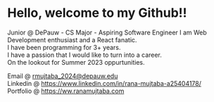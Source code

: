 
# Hello, welcome to my Github!!
Junior @ DePauw - CS Major - Aspiring Software Engineer
I am Web Development enthusiast and a React fanatic.        
I have been programming for 3+ years.                 
I have a passion that I would like to turn into a career.         
On the lookout for Summer 2023 oppurtunities.

Email @ rmujtaba_2024@depauw.edu                           
Linkedin @ https://www.linkedin.com/in/rana-mujtaba-a25404178/              
Portfolio @ https://ww.ranamujtaba.com
